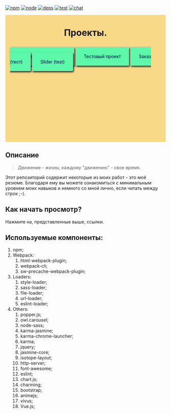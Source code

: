 [![npm][npm]][npm-url]
[![node][node]][node-url]
[![deps][deps]][deps-url]
[![test][test]][test-url]
[![chat][chat]][chat-url]


<div style="height: 400px; width: 100%; background: rgb(247, 217, 136); display: flex; flex-direction: column; align-items: center">
	<h1 align="center">Проекты.</h1>
	<div style="padding: 30px 15px; box-sizing: border-box;">
		<a style="border-radius: 3px; padding: 20px 25px; background: rgb(92, 249, 171); text-decoration: none; border: 1px solid rgba(190,200,190,0.7); box-shadow: 2px 3px 5px rgb(20,20,20); color: #030147" href="https://zazzizzuza.github.io/DreamJob/">О работе моей мечты</a>
		<a style="border-radius: 3px; padding: 20px 25px; background: rgb(92, 249, 171); text-decoration: none; border: 1px solid rgba(190,200,190,0.7); box-shadow: 2px 3px 5px rgb(20,20,20); color: #030147" href="https://zazzizzuza.github.io/wg/">Тестовый проект</a>
		<a style="border-radius: 3px; padding: 20px 25px; background: rgb(92, 249, 171); text-decoration: none; border: 1px solid rgba(190,200,190,0.7); box-shadow: 2px 3px 5px rgb(20,20,20); color: #030147" href="https://zazzizzuza.github.io/shopOrder/">Заказ (тест)</a>
		<a style="border-radius: 3px; padding: 20px 25px; background: rgb(92, 249, 171); text-decoration: none; border: 1px solid rgba(190,200,190,0.7); box-shadow: 2px 3px 5px rgb(20,20,20); color: #030147" href="https://zazzizzuza.github.io/slider/">Slider (test)</a>
	</div>
</div>

## Описание

> Движение - жизнь; каждому "движению" - свое время.

Этот репозиторий содержит некоторые из моих работ - это моё резюме. Благодаря ему вы можете ознакомиться с минимальным уровнем моих навыков и немного со мной лично, если читать между строк ;-). 

## Как начать просмотр?

Нажмите на, представленные выше, ссылки.

## Используемые компоненты:

1. npm;
2. Webpack:
	1. html-webpack-plugin;
	2. webpack-cli;
	3. sw-precache-webpack-plugin;
3. Loaders: 
	1. style-loader;
	2. sass-loader;
	3. file-loader;
	4. url-loader;
	5. eslint-loader;
4. Others: 
	1. popper.js;
	2. owl.carousel;
	3. node-sass;
	4. karma-jasmine;
	5. karma-chrome-launcher;
	6. karma;
	7. jquery;
	8. jasmine-core;
	9. isotope-layout;
	10. http-server;
	11. font-awesome;
	12. eslint;
	13. chart.js;
	14. charming;
	15. bootstrap;
	16. animejs;
	17. vivus;
	18. Vue.js;

[npm]: https://img.shields.io/npm/v/copy-webpack-plugin.svg
[npm-url]: https://npmjs.com/package/copy-webpack-plugin

[node]: https://img.shields.io/node/v/copy-webpack-plugin.svg
[node-url]: https://nodejs.org

[deps]: https://david-dm.org/webpack-contrib/copy-webpack-plugin.svg
[deps-url]: https://david-dm.org/webpack-contrib/copy-webpack-plugin

[test]: https://secure.travis-ci.org/webpack-contrib/copy-webpack-plugin.svg
[test-url]: http://travis-ci.org/webpack-contrib/copy-webpack-plugin

[chat]: https://img.shields.io/badge/gitter-webpack%2Fwebpack-brightgreen.svg
[chat-url]: https://gitter.im/webpack/webpack

